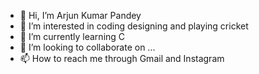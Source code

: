 - 👋 Hi, I’m Arjun Kumar Pandey
- 👀 I’m interested in coding designing and playing cricket
- 🌱 I’m currently learning C
- 💞️ I’m looking to collaborate on ...
- 📫 How to reach me through Gmail and Instagram

<!---
arjunkumarpandey/arjunkumarpandey is a ✨ special ✨ repository because its `README.md` (this file) appears on your GitHub profile.
You can click the Preview link to take a look at your changes.
--->
